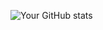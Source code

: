 ![Your GitHub stats](https://github-readme-stats.vercel.app/api?username=thatguysilva&include_all_commits=true)
